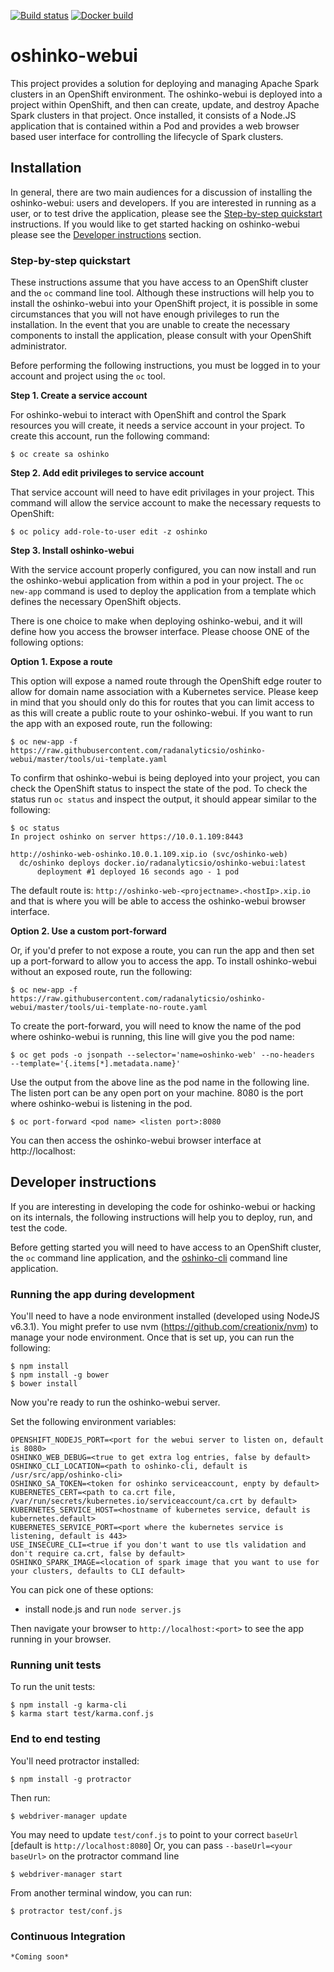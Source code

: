 [![Build status](https://travis-ci.org/radanalyticsio/oshinko-webui.svg?branch=master)](https://travis-ci.org/radanalyticsio/oshinko-webui)
[![Docker build](https://img.shields.io/docker/automated/radanalyticsio/oshinko-webui.svg)](https://hub.docker.com/r/radanalyticsio/oshinko-webui)

# oshinko-webui

This project provides a solution for deploying and managing Apache Spark
clusters in an OpenShift environment. The oshinko-webui is deployed into a
project within OpenShift, and then can create, update, and destroy Apache
Spark clusters in that project. Once installed, it consists of a Node.JS
application that is contained within a Pod and provides a web browser based
user interface for controlling the lifecycle of Spark clusters.

## Installation

In general, there are two main audiences for a discussion of installing the
oshinko-webui: users and developers. If you are interested in running as a
user, or to test drive the application, please see the
[Step-by-step quickstart](https://github.com/radanalyticsio/oshinko-webui#step-by-step-quickstart)
instructions. If you would like to get started hacking on oshinko-webui please
see the
[Developer instructions](https://github.com/radanalyticsio/oshinko-webui#running-the-app-during-development)
section.

### Step-by-step quickstart

These instructions assume that you have access to an OpenShift cluster and
the `oc` command line tool. Although these instructions will help you to
install the oshinko-webui into your OpenShift project, it is possible in
some circumstances that you will not have enough privileges to run the
installation. In the event that you are unable to create the necessary
components to install the application, please consult with your OpenShift
administrator.

Before performing the following instructions, you must be logged in to
your account and project using the `oc` tool.

**Step 1. Create a service account**

For oshinko-webui to interact with OpenShift and control the Spark resources
you will create, it needs a service account in your project. To create this
account, run the following command:

    $ oc create sa oshinko

**Step 2. Add edit privileges to service account**

That service account will need to have edit privilages in your project. This
command will allow the service account to make the necessary requests to
OpenShift:

    $ oc policy add-role-to-user edit -z oshinko

**Step 3. Install oshinko-webui**

With the service account properly configured, you can now install and run
the oshinko-webui application from within a pod in your project. The
`oc new-app` command is used to deploy the application from a template which
defines the necessary OpenShift objects.

There is one choice to make when deploying oshinko-webui, and it will define
how you access the browser interface. Please choose ONE of the following
options:

**Option 1. Expose a route**

This option will expose a named route through the OpenShift edge router to
allow for domain name association with a Kubernetes service. Please keep in
mind that you should only do this for routes that you can limit access to as
this will create a public route to your oshinko-webui. If you want to run the
app with an exposed route, run the following:

    $ oc new-app -f https://raw.githubusercontent.com/radanalyticsio/oshinko-webui/master/tools/ui-template.yaml

To confirm that oshinko-webui is being deployed into your project, you can
check the OpenShift status to inspect the state of the pod. To check
the status run `oc status` and inspect the output, it should appear similar
to the following:

    $ oc status
    In project oshinko on server https://10.0.1.109:8443

    http://oshinko-web-oshinko.10.0.1.109.xip.io (svc/oshinko-web)
      dc/oshinko deploys docker.io/radanalyticsio/oshinko-webui:latest
          deployment #1 deployed 16 seconds ago - 1 pod


The default route is:  `http://oshinko-web-<projectname>.<hostIp>.xip.io` and
that is where you will be able to access the oshinko-webui browser interface.

**Option 2. Use a custom port-forward**

Or, if you'd prefer to not expose a route, you can run the app and then set
up a port-forward to allow you to access the app. To install oshinko-webui
without an exposed route, run the following:

    $ oc new-app -f https://raw.githubusercontent.com/radanalyticsio/oshinko-webui/master/tools/ui-template-no-route.yaml

To create the port-forward, you will need to know the name of the pod where
oshinko-webui is running, this line will give you the pod name:

    $ oc get pods -o jsonpath --selector='name=oshinko-web' --no-headers  --template='{.items[*].metadata.name}'

Use the output from the above line as the pod name in the following line.
The listen port can be any open port on your machine. 8080 is the port
where oshinko-webui is listening in the pod.

    $ oc port-forward <pod name> <listen port>:8080

You can then access the oshinko-webui browser interface at
http://localhost:<listen port>

## Developer instructions

If you are interesting in developing the code for oshinko-webui or hacking on
its internals, the following instructions will help you to deploy, run, and
test the code.

Before getting started you will need to have access to an OpenShift cluster,
the `oc` command line application, and the
[oshinko-cli](https://github.com/radanalyticsio/oshinko-cli) command line
application.

### Running the app during development

You'll need to have a node environment installed (developed using NodeJS v6.3.1).
You might prefer to use nvm (https://github.com/creationix/nvm)
to manage your node environment.
Once that is set up, you can run the following:

    $ npm install
    $ npm install -g bower
    $ bower install

Now you're ready to run the oshinko-webui server.

Set the following environment variables:

    OPENSHIFT_NODEJS_PORT=<port for the webui server to listen on, default is 8080>
    OSHINKO_WEB_DEBUG=<true to get extra log entries, false by default>
    OSHINKO_CLI_LOCATION=<path to oshinko-cli, default is /usr/src/app/oshinko-cli>
    OSHINKO_SA_TOKEN=<token for oshinko serviceaccount, enpty by default>
    KUBERNETES_CERT=<path to ca.crt file, /var/run/secrets/kubernetes.io/serviceaccount/ca.crt by default>
    KUBERNETES_SERVICE_HOST=<hostname of kubernetes service, default is kubernetes.default>
    KUBERNETES_SERVICE_PORT=<port where the kubernetes service is listening, default is 443>
    USE_INSECURE_CLI=<true if you don't want to use tls validation and don't require ca.crt, false by default>
    OSHINKO_SPARK_IMAGE=<location of spark image that you want to use for your clusters, defaults to CLI default>

You can pick one of these options:

* install node.js and run `node server.js`

Then navigate your browser to `http://localhost:<port>` to see the app running in
your browser.


### Running unit tests
To run the unit tests:

    $ npm install -g karma-cli
    $ karma start test/karma.conf.js


### End to end testing
You'll need protractor installed:

    $ npm install -g protractor

<optional> Then run:

    $ webdriver-manager update

You may need to update `test/conf.js` to point to your correct `baseUrl` [default is `http://localhost:8080`] Or, you can pass `--baseUrl=<your baseUrl>` on the protractor command line

    $ webdriver-manager start

From another terminal window, you can run:

    $ protractor test/conf.js

### Continuous Integration

    *Coming soon*
